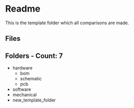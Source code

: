 # Readme

This is the template folder which all comparisons are made.

## Files

## Folders - Count: 7

- hardware
    - bom
    - schematic
    - pcb
- software
- mechanical
- new_template_folder
